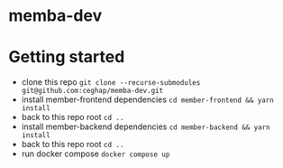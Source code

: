 # memba-dev

# Getting started

- clone this repo `git clone --recurse-submodules git@github.com:ceghap/memba-dev.git`
- install member-frontend dependencies `cd member-frontend && yarn install`
- back to this repo root `cd ..`
- install member-backend dependencies `cd member-backend && yarn install`
- back to this repo root `cd ..`
- run docker compose `docker compose up`
